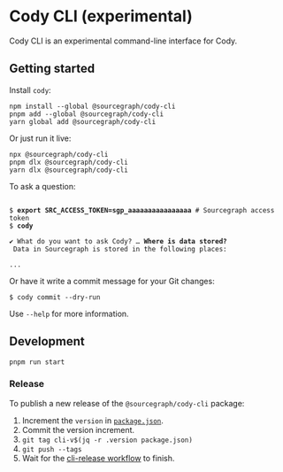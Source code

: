 # Cody CLI (experimental)

Cody CLI is an experimental command-line interface for Cody.

## Getting started

Install `cody`:

```shell
npm install --global @sourcegraph/cody-cli
pnpm add --global @sourcegraph/cody-cli
yarn global add @sourcegraph/cody-cli
```

Or just run it live:

```shell
npx @sourcegraph/cody-cli
pnpm dlx @sourcegraph/cody-cli
yarn dlx @sourcegraph/cody-cli
```

To ask a question:

<pre><code>
$ <strong>export SRC_ACCESS_TOKEN=sgp_aaaaaaaaaaaaaaaa</strong> # Sourcegraph access token
$ <strong>cody</strong>

✔ What do you want to ask Cody? … <strong>Where is data stored?</strong>
 Data in Sourcegraph is stored in the following places:

...
</code></pre>

Or have it write a commit message for your Git changes:

```shell
$ cody commit --dry-run
```

Use `--help` for more information.

## Development

```shell
pnpm run start
```

### Release

To publish a new release of the `@sourcegraph/cody-cli` package:

1. Increment the `version` in [`package.json`](package.json).
1. Commit the version increment.
1. `git tag cli-v$(jq -r .version package.json)`
1. `git push --tags`
1. Wait for the [cli-release workflow](https://github.com/sourcegraph/cody/actions/workflows/cli-release.yml) to finish.

